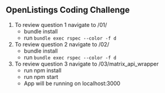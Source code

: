 ## OpenListings Coding Challenge

1. To review question 1 navigate to /01/
   * bundle install
   * run `bundle exec rspec --color -f d`
2. To review question 2 navigate to /02/
   * bundle install
   * run `bundle exec rspec --color -f d`
3. To review question 3 navigate to /03/matrix_api_wrapper
   * run npm install
   * run npm start
   * App will be running on localhost:3000